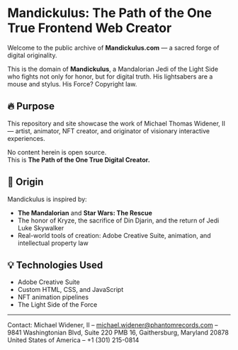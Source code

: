 # Mandickulus: The Path of the One True Frontend Web Creator

Welcome to the public archive of **Mandickulus.com** — a sacred forge of digital originality.

This is the domain of **Mandickulus**, a Mandalorian Jedi of the Light Side who fights not only for honor, but for digital truth. His lightsabers are a mouse and stylus. His Force? Copyright law.

## 🔥 Purpose

This repository and site showcase the work of Michael Thomas Widener, II — artist, animator, NFT creator, and originator of visionary interactive experiences.

No content herein is open source.  
This is **The Path of the One True Digital Creator.**

## 🧬 Origin

Mandickulus is inspired by:
- **The Mandalorian** and **Star Wars: The Rescue**
- The honor of Kryze, the sacrifice of Din Djarin, and the return of Jedi Luke Skywalker
- Real-world tools of creation: Adobe Creative Suite, animation, and intellectual property law

## 💡 Technologies Used

- Adobe Creative Suite
- Custom HTML, CSS, and JavaScript
- NFT animation pipelines
- The Light Side of the Force

---

Contact: Michael Widener, II – michael.widener@phantomrecords.com – 9841 Washingtonian Blvd, Suite 220 PMB 16, Gaithersburg, Maryland 20878 United States of America – +1 (301) 215-0814
